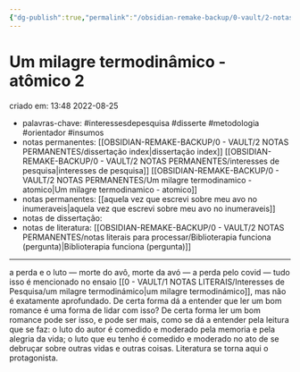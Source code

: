 ```yaml
---
{"dg-publish":true,"permalink":"/obsidian-remake-backup/0-vault/2-notas-permanentes/um-milagre-termodinamico-atomico-2/","tags":["permanente","interessesdepesquisa","disserte","metodologia","orientador","insumos"],"dgHomeLink":true,"dgShowLocalGraph":true,"dgShowFileTree":true,"dgEnableSearch":true,"noteIcon":""}
---
```


# Um milagre termodinâmico - atômico 2
criado em: 13:48 2022-08-25

- palavras-chave: #interessesdepesquisa  #disserte #metodologia #orientador #insumos
- notas permanentes: [[OBSIDIAN-REMAKE-BACKUP/0 - VAULT/2 NOTAS PERMANENTES/dissertação index\|dissertação index]] [[OBSIDIAN-REMAKE-BACKUP/0 - VAULT/2 NOTAS PERMANENTES/interesses de pesquisa\|interesses de pesquisa]] [[OBSIDIAN-REMAKE-BACKUP/0 - VAULT/2 NOTAS PERMANENTES/Um milagre termodinamico - atomico\|Um milagre termodinamico - atomico]]
- notas permanentes: [[aquela vez que escrevi sobre meu avo no inumeraveis\|aquela vez que escrevi sobre meu avo no inumeraveis]]
- notas de dissertação: 
- notas de literatura: [[OBSIDIAN-REMAKE-BACKUP/0 - VAULT/2 NOTAS PERMANENTES/notas literais para processar/Biblioterapia funciona (pergunta)\|Biblioterapia funciona (pergunta)]]

---

a perda e o luto — morte do avô, morte da avó — a perda pelo covid — tudo isso é mencionado no ensaio [[0 - VAULT/1 NOTAS LITERAIS/Interesses de Pesquisa/um milagre termodinámico\|um milagre termodinámico]], mas não é exatamente aprofundado. De certa forma dá a entender que ler um bom romance é uma forma de lidar com isso? De certa forma ler um bom romance pode ser isso, e pode ser mais, como se dá a entender pela leitura que se faz: o luto do autor é comedido e moderado pela memoria e pela alegria da vida; o luto que eu tenho é comedido e moderado no ato de se debruçar sobre outras vidas e outras coisas. Literatura se torna aqui o protagonista.
